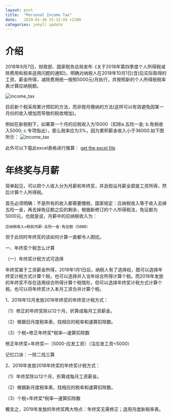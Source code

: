 ```yaml
---
layout: post
title:  "Personal Income Tax"
date:   2019-01-30 15:32:49 +1200
categories: jekyll update
---
```


# 介绍
2018年9月7日，财政部、国家税务总局发布《关于2018年第四季度个人所得税减除费用和税率适用问题的通知》，明确对纳税人在2018年10月1日(含)后实际取得的工资、薪金所得，减除费用统一按照5000元/月执行，并按照新的个人所得税税率表计算应纳税额。

![income_tax](https://eric-mei.github.io/blog/image/income_tax_rate.png)

目前新个税采用累计预扣的方法，而非按月缴纳的方法(这样可以有效避免因某一月份的收入增加而导致的税收增加)。

例如在新税制下，如果第一个月的应税收入为15000（扣除a.五险一金; b.免税收入5000; c.专项指出），那么税率应为3%，因为累积薪金收入小于36000.如下图所示：
![income_tax](https://eric-mei.github.io/blog/image/annual.png)

此外可以下载此excel表格进行推算：
[get the excel file](https://eric-mei.github.io/blog/image/income_tax.xlsx)


# 年终奖与月薪

简单起见，可以把个人收入分为月薪和年终奖，并且假设月薪全部是工资所得，然后计算个人所得税。

首先必须明确：不是所有的收入都需要缴税，国家规定：应纳税收入等于收入去掉五险一金，再去掉免征额之后的剩余，根据新修订的个人所得税法，免征额为5000元，也就是说，月薪中的应纳税收入为：

`应纳税收入=税前月薪-五险一金-免征额（5000）`

但于此同时年终奖的该如何计算一直都令人困扰。


一、年终奖个税怎么计算

（一）年终奖计税方式可选择

年终奖属于工资薪金所得，2019年1月1日后，纳税人有了选择权，既可以选择年终奖计税方式计算个税，也可以选择并入当年综合所得计算个税。而2018年发放的年终奖不存在适用综合所得计算个税情形，但可以选择年终奖计税方式计算个税，也可以将年终奖计入本月工资合并计算个税。

1、2018年12月发放2018年终奖的年终奖计税方式：

（1）修正的年终奖除以12个月，折算成每月工资薪金。

（2）根据旧月度税率表，找相应的税率和速算扣除数。

（3）个税=修正年终奖*税率—速算扣除数

 修正年终奖=年终奖—（5000-应发工资）（注应发工资<5000）

 记忆口诀：一除二找三算

2、2019年发放2018年终奖的年终奖计税方式：

（1）年终奖除以12个月，折算成每月工资薪金。

（2）根据新月度税率表，找相应的税率和速算扣除数。

（3）个税=年终奖*税率—速算扣除数

概言之，2019年发放的年终奖两大特点：年终奖无需修正；适用月度新税率表。
